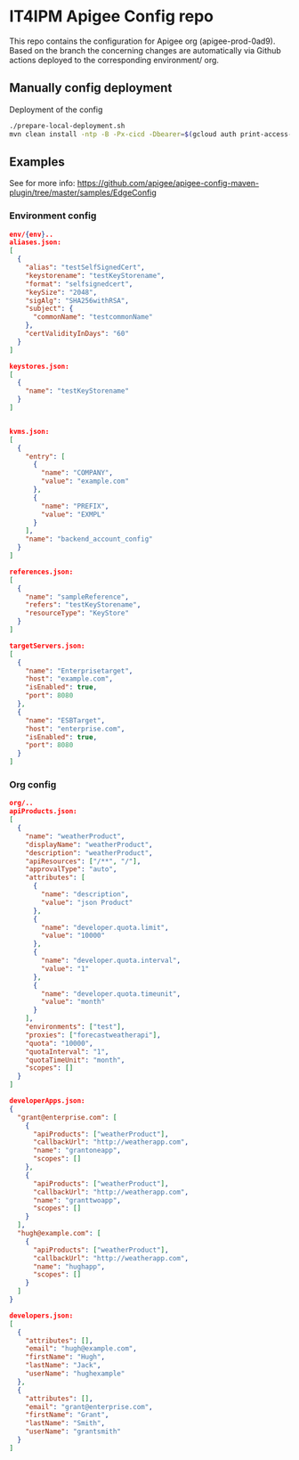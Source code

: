 # IT4IPM Apigee Config repo

This repo contains the configuration for Apigee org (apigee-prod-0ad9). Based on the branch the concerning changes are automatically via Github actions deployed to the corresponding environment/ org.

## Manually config deployment

Deployment of the config

```sh
./prepare-local-deployment.sh
mvn clean install -ntp -B -Px-cicd -Dbearer=$(gcloud auth print-access-token)
```

## Examples

See for more info: https://github.com/apigee/apigee-config-maven-plugin/tree/master/samples/EdgeConfig

### Environment config

```json
env/{env}..
aliases.json:
[
  {
    "alias": "testSelfSignedCert",
    "keystorename": "testKeyStorename",
    "format": "selfsignedcert",
    "keySize": "2048",
    "sigAlg": "SHA256withRSA",
    "subject": {
      "commonName": "testcommonName"
    },
    "certValidityInDays": "60"
  }
]

keystores.json:
[
  {
    "name": "testKeyStorename"
  }
]


kvms.json:
[
  {
    "entry": [
      {
        "name": "COMPANY",
        "value": "example.com"
      },
      {
        "name": "PREFIX",
        "value": "EXMPL"
      }
    ],
    "name": "backend_account_config"
  }
]

references.json:
[
  {
    "name": "sampleReference",
    "refers": "testKeyStorename",
    "resourceType": "KeyStore"
  }
]

targetServers.json:
[
  {
    "name": "Enterprisetarget",
    "host": "example.com",
    "isEnabled": true,
    "port": 8080
  },
  {
    "name": "ESBTarget",
    "host": "enterprise.com",
    "isEnabled": true,
    "port": 8080
  }
]

```

### Org config

```json
org/..
apiProducts.json:
[
  {
    "name": "weatherProduct",
    "displayName": "weatherProduct",
    "description": "weatherProduct",
    "apiResources": ["/**", "/"],
    "approvalType": "auto",
    "attributes": [
      {
        "name": "description",
        "value": "json Product"
      },
      {
        "name": "developer.quota.limit",
        "value": "10000"
      },
      {
        "name": "developer.quota.interval",
        "value": "1"
      },
      {
        "name": "developer.quota.timeunit",
        "value": "month"
      }
    ],
    "environments": ["test"],
    "proxies": ["forecastweatherapi"],
    "quota": "10000",
    "quotaInterval": "1",
    "quotaTimeUnit": "month",
    "scopes": []
  }
]

developerApps.json:
{
  "grant@enterprise.com": [
    {
      "apiProducts": ["weatherProduct"],
      "callbackUrl": "http://weatherapp.com",
      "name": "grantoneapp",
      "scopes": []
    },
    {
      "apiProducts": ["weatherProduct"],
      "callbackUrl": "http://weatherapp.com",
      "name": "granttwoapp",
      "scopes": []
    }
  ],
  "hugh@example.com": [
    {
      "apiProducts": ["weatherProduct"],
      "callbackUrl": "http://weatherapp.com",
      "name": "hughapp",
      "scopes": []
    }
  ]
}

developers.json:
[
  {
    "attributes": [],
    "email": "hugh@example.com",
    "firstName": "Hugh",
    "lastName": "Jack",
    "userName": "hughexample"
  },
  {
    "attributes": [],
    "email": "grant@enterprise.com",
    "firstName": "Grant",
    "lastName": "Smith",
    "userName": "grantsmith"
  }
]

```
